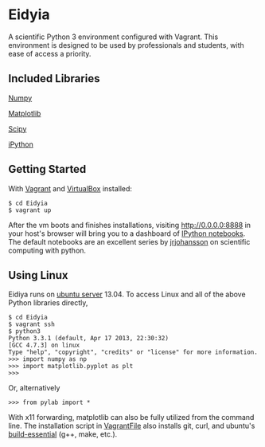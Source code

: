 Eidyia
======

A scientific Python 3 environment configured with Vagrant.
This environment is designed to be used by professionals and students, with ease of access a priority.

Included Libraries
------------------
<a href="https://github.com/numpy/numpy" target="_blank">Numpy</a>

<a href="https://github.com/matplotlib/matplotlib" target="_blank">Matplotlib</a>

<a href="https://github.com/scipy/scipy" target="_blank">Scipy</a>

<a href="https://github.com/ipython/ipython" target="_blank">iPython</a>

Getting Started
---------------

With <a href="http://downloads.vagrantup.com/tags/v1.3.5" target="_blank">Vagrant</a> and
<a href="https://www.virtualbox.org/wiki/Downloads" target="_blank">VirtualBox</a> installed:

```shell
$ cd Eidyia
$ vagrant up
```
After the vm boots and finishes installations, visiting http://0.0.0.0:8888 in your host's browser will bring you to a dashboard of
<a href="http://ipython.org/notebook.html" target="_blank">IPython notebooks</a>.
The default notebooks are an excellent series by
<a href="https://github.com/jrjohansson/scientific-python-lectures" target="_blank">jrjohansson</a>
on scientific computing with python.
<img src="http://i.imgur.com/fCnTlYu.png" alt="">

Using Linux
-----------

Eidiya runs on <a href="http://www.ubuntu.com/server" target="_blank">ubuntu server</a> 13.04.
To access Linux and all of the above Python libraries directly,

```shell
$ cd Eidyia
$ vagrant ssh
$ python3
Python 3.3.1 (default, Apr 17 2013, 22:30:32) 
[GCC 4.7.3] on linux
Type "help", "copyright", "credits" or "license" for more information.
>>> import numpy as np
>>> import matplotlib.pyplot as plt
>>> 
```
Or, alternatively
```shell
>>> from pylab import *
```
With x11 forwarding, matplotlib can also be fully utilized from the command line.  The installation script in
<a href="https://github.com/stemdev/Eidyia/blob/master/VagrantFile" target="_blank">VagrantFile</a>
also installs git, curl, and ubuntu's 
<a href="http://packages.ubuntu.com/lucid/build-essential" target="_blank">build-essential</a> (g++, make, etc.).


